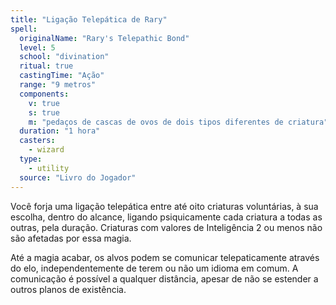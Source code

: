 ```yaml
---
title: "Ligação Telepática de Rary"
spell:
  originalName: "Rary's Telepathic Bond"
  level: 5
  school: "divination"
  ritual: true
  castingTime: "Ação"
  range: "9 metros"
  components:
    v: true
    s: true
    m: "pedaços de cascas de ovos de dois tipos diferentes de criatura"
  duration: "1 hora"
  casters:
    - wizard
  type:
    - utility
  source: "Livro do Jogador"
---
```


Você forja uma ligação telepática entre até oito criaturas voluntárias, à sua escolha, dentro do alcance, ligando psiquicamente cada criatura a todas as outras, pela duração. Criaturas com valores de Inteligência 2 ou menos não são afetadas por essa magia.

Até a magia acabar, os alvos podem se comunicar telepaticamente através do elo, independentemente de terem ou não um idioma em comum. A comunicação é possível a qualquer distância, apesar de não se estender a outros planos de existência.

